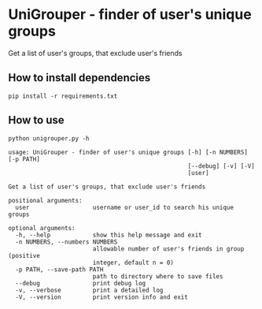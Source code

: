 # UniGrouper - finder of user's unique groups #

Get a list of user's groups, that exclude user's friends

## How to install dependencies ##

```
pip install -r requirements.txt
```

## How to use ##

```
python unigrouper.py -h

usage: UniGrouper - finder of user's unique groups [-h] [-n NUMBERS] [-p PATH]
                                                   [--debug] [-v] [-V]
                                                   [user]

Get a list of user's groups, that exclude user's friends

positional arguments:
  user                  username or user_id to search his unique groups

optional arguments:
  -h, --help            show this help message and exit
  -n NUMBERS, --numbers NUMBERS
                        allowable number of user's friends in group (positive
                        integer, default n = 0)
  -p PATH, --save-path PATH
                        path to directory where to save files
  --debug               print debug log
  -v, --verbose         print a detailed log
  -V, --version         print version info and exit
```